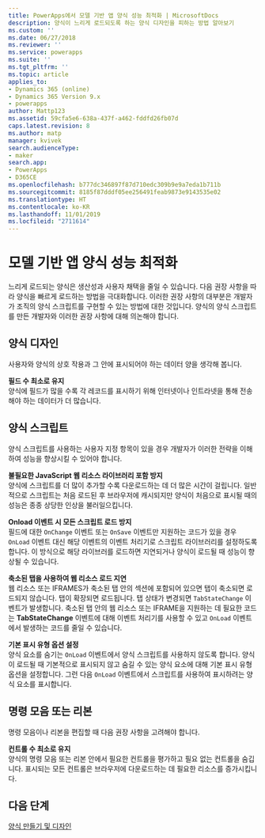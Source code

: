 ```yaml
---
title: PowerApps에서 모델 기반 앱 양식 성능 최적화 | MicrosoftDocs
description: 양식이 느리게 로드되도록 하는 양식 디자인을 피하는 방법 알아보기
ms.custom: ''
ms.date: 06/27/2018
ms.reviewer: ''
ms.service: powerapps
ms.suite: ''
ms.tgt_pltfrm: ''
ms.topic: article
applies_to:
- Dynamics 365 (online)
- Dynamics 365 Version 9.x
- powerapps
author: Mattp123
ms.assetid: 59cfa5e6-638a-437f-a462-fddfd26fb07d
caps.latest.revision: 8
ms.author: matp
manager: kvivek
search.audienceType:
- maker
search.app:
- PowerApps
- D365CE
ms.openlocfilehash: b777dc346897f87d710edc309b9e9a7eda1b711b
ms.sourcegitcommit: 8185f87dddf05ee256491feab9873e9143535e02
ms.translationtype: HT
ms.contentlocale: ko-KR
ms.lasthandoff: 11/01/2019
ms.locfileid: "2711614"
---
```

# <a name="optimize-model-driven-app-form-performance"></a>모델 기반 앱 양식 성능 최적화

느리게 로드되는 양식은 생산성과 사용자 채택을 줄일 수 있습니다. 다음 권장 사항을 따라 양식을 빠르게 로드하는 방법을 극대화합니다. 이러한 권장 사항의 대부분은 개발자가 조직의 양식 스크립트를 구현할 수 있는 방법에 대한 것입니다. 양식의 양식 스크립트를 만든 개발자와 이러한 권장 사항에 대해 의논해야 합니다.  
  
<a name="BKMK_FormDesign"></a>   
## <a name="form-design"></a>양식 디자인  
 사용자와 양식의 상호 작용과 그 안에 표시되어야 하는 데이터 양을 생각해 봅니다.  
  
 **필드 수 최소로 유지**  
 양식에 필드가 많을 수록 각 레코드를 표시하기 위해 인터넷이나 인트라넷을 통해 전송해야 하는 데이터가 더 많습니다.  
  
<a name="BKMK_FormScripts"></a>   
## <a name="form-scripts"></a>양식 스크립트  
 양식 스크립트를 사용하는 사용자 지정 항목이 있을 경우 개발자가 이러한 전략을 이해하여 성능을 향상시킬 수 있어야 합니다.  
  
 **불필요한 JavaScript 웹 리소스 라이브러리 포함 방지**  
 양식에 스크립트를 더 많이 추가할 수록 다운로드하는 데 더 많은 시간이 걸립니다. 일반적으로 스크립트는 처음 로드된 후 브라우저에 캐시되지만 양식이 처음으로 표시될 때의 성능은 종종 상당한 인상을 불러일으킵니다.  
  
 **Onload 이벤트 시 모든 스크립트 로드 방지**  
 필드에 대한 `OnChange` 이벤트 또는 `OnSave` 이벤트만 지원하는 코드가 있을 경우 `OnLoad` 이벤트 대신 해당 이벤트의 이벤트 처리기로 스크립트 라이브러리를 설정하도록 합니다. 이 방식으로 해당 라이브러를 로드하면 지연되거나 양식이 로드될 때 성능이 향상될 수 있습니다.  
  
 **축소된 탭을 사용하여 웹 리소스 로드 지연**  
 웹 리소스 또는 IFRAMES가 축소된 탭 안의 섹션에 포함되어 있으면 탭이 축소되면 로드되지 않습니다. 탭이 확장되면 로드됩니다. 탭 상태가 변경되면 `TabStateChange` 이벤트가 발생합니다. 축소된 탭 안의 웹 리소스 또는 IFRAME을 지원하는 데 필요한 코드는 **TabStateChange** 이벤트에 대해 이벤트 처리기를 사용할 수 있고 `OnLoad` 이벤트에서 발생하는 코드를 줄일 수 있습니다.  
  
 **기본 표시 유형 옵션 설정**  
 양식 요소를 숨기는 `OnLoad` 이벤트에서 양식 스크립트를 사용하지 않도록 합니다. 양식이 로드될 때 기본적으로 표시되지 않고 숨길 수 있는 양식 요소에 대해 기본 표시 유형 옵션을 설정합니다. 그런 다음 `OnLoad` 이벤트에서 스크립트를 사용하여 표시하려는 양식 요소를 표시합니다.  
  
<a name="BKMK_CommandBar"></a>   
## <a name="command-bar-or-ribbon"></a>명령 모음 또는 리본  
 명령 모음이나 리본을 편집할 때 다음 권장 사항을 고려해야 합니다.  
  
 **컨트롤 수 최소로 유지**  
 양식의 명령 모음 또는 리본 안에서 필요한 컨트롤을 평가하고 필요 없는 컨트롤을 숨깁니다. 표시되는 모든 컨트롤은 브라우저에 다운로드하는 데 필요한 리소스를 증가시킵니다.  
  
## <a name="next-steps"></a>다음 단계  
 [양식 만들기 및 디자인](create-design-forms.md)    
    
 
